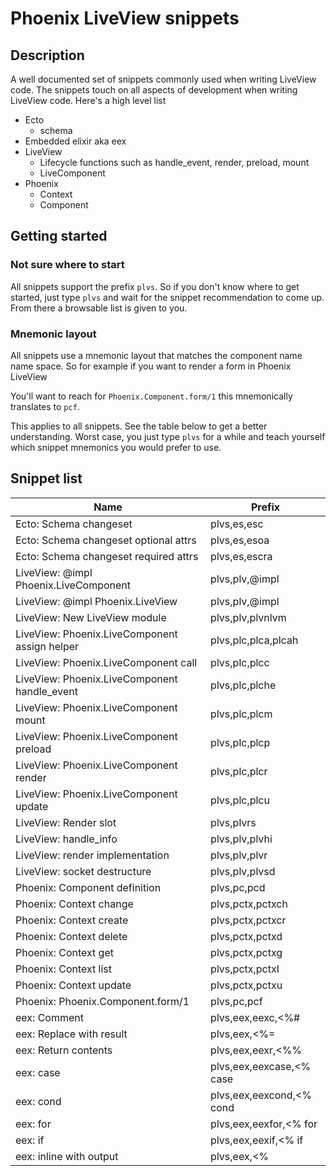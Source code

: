 # Phoenix LiveView snippets

## Description

A well documented set of snippets commonly used when writing LiveView code. The snippets touch on all aspects of development when writing LiveView
code. Here's a high level list

- Ecto
  - schema
- Embedded elixir aka eex
- LiveView
  - Lifecycle functions such as handle_event, render, preload, mount
  - LiveComponent
- Phoenix
  - Context
  - Component

## Getting started

### Not sure where to start

All snippets support the prefix `plvs`. So if you don't know where to get started, just type `plvs` and wait for the
snippet recommendation to come up. From there a browsable list is given to you.

### Mnemonic layout

All snippets use a mnemonic layout that matches the component name name space. So for example if you want to render a form in Phoenix LiveView

You'll want to reach for `Phoenix.Component.form/1` this mnemonically translates to `pcf`.

This applies to all snippets. See the table below to get a better understanding. Worst case, you just type `plvs` for a while and
teach yourself which snippet mnemonics you would prefer to use.

## Snippet list

| Name | Prefix |
| ---- | ------ |
| Ecto: Schema changeset | plvs,es,esc |
| Ecto: Schema changeset optional attrs | plvs,es,esoa |
| Ecto: Schema changeset required attrs | plvs,es,escra |
| LiveView: @impl Phoenix.LiveComponent | plvs,plv,@impl |
| LiveView: @impl Phoenix.LiveView | plvs,plv,@impl |
| LiveView: New LiveView module | plvs,plv,plvnlvm |
| LiveView: Phoenix.LiveComponent assign helper | plvs,plc,plca,plcah |
| LiveView: Phoenix.LiveComponent call | plvs,plc,plcc |
| LiveView: Phoenix.LiveComponent handle_event | plvs,plc,plche |
| LiveView: Phoenix.LiveComponent mount | plvs,plc,plcm |
| LiveView: Phoenix.LiveComponent preload | plvs,plc,plcp |
| LiveView: Phoenix.LiveComponent render | plvs,plc,plcr |
| LiveView: Phoenix.LiveComponent update | plvs,plc,plcu |
| LiveView: Render slot | plvs,plvrs |
| LiveView: handle_info | plvs,plv,plvhi |
| LiveView: render implementation | plvs,plv,plvr |
| LiveView: socket destructure | plvs,plv,plvsd |
| Phoenix: Component definition | plvs,pc,pcd |
| Phoenix: Context change | plvs,pctx,pctxch |
| Phoenix: Context create | plvs,pctx,pctxcr |
| Phoenix: Context delete | plvs,pctx,pctxd |
| Phoenix: Context get | plvs,pctx,pctxg |
| Phoenix: Context list | plvs,pctx,pctxl |
| Phoenix: Context update | plvs,pctx,pctxu |
| Phoenix: Phoenix.Component.form/1 | plvs,pc,pcf |
| eex: Comment | plvs,eex,eexc,<%# |
| eex: Replace with result | plvs,eex,<%= |
| eex: Return contents | plvs,eex,eexr,<%% |
| eex: case | plvs,eex,eexcase,<% case |
| eex: cond | plvs,eex,eexcond,<% cond |
| eex: for | plvs,eex,eexfor,<% for |
| eex: if | plvs,eex,eexif,<% if |
| eex: inline with output | plvs,eex,<% |

